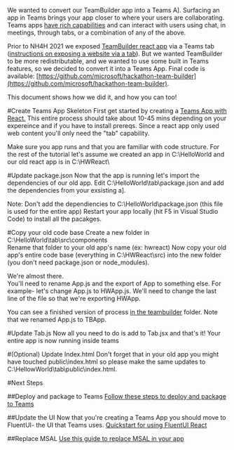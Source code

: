 We wanted to convert our TeamBuilder app into a Teams A].
Surfacing an app in Teams brings your app closer to where your users are collaborating.  
Teams apps [have rich capabilities](https://docs.microsoft.com/en-us/microsoftteams/platform/overview) and can interact with users using chat, in meetings, through tabs, or a combination of any of the above.

Prior to NH4H 2021 we exposed [TeamBuilder react app](https://github.com/microsoft/NH4H-TeamBuilder) via a Teams tab ([instructions on exposing a website via a tab](https://docs.microsoft.com/en-us/microsoftteams/platform/tabs/what-are-tabs)). But we wanted TeamBuilder to be more redistributable, and we wanted to use some built in Teams features, so we decided to convert it into a Teams App.  Final code is available: [https://github.com/microsoft/hackathon-team-builder](https://github.com/microsoft/hackathon-team-builder).

This document shows how we did it, and how you can too!

#Create Teams App Skeleton
First get started by creating a [Teams App with React.](https://docs.microsoft.com/en-us/microsoftteams/platform/get-started/first-app-react?tabs=vscode)   This entire process should take about 10-45 mins depending on your expereince and if you have to install prereqs.
Since a react app only used web content you'll only need the "tab" capability.

Make sure you app runs and that you are familiar with code structure.
For the rest of the tutorial let's assume we created an app in C:\HelloWorld and our old react app is in C:\HWReact\

#Update package.json
Now that the app is running let's import the dependencies of our old app.
Edit C:\HelloWorld\tab\package.json and add the dependencies from your exsisting a].

Note: Don't add the dependiencies to C:\HelloWorld\package.json (this file is used for the entire app)
Restart your app locally (hit F5 in Visual Studio Code) to install all the pacakges.

#Copy your old code base
Create a new folder in C:\HelloWorld\tab\src\components\
Rename that folder to your old app's name (ex: hwreact)
Now copy your old app's entire code base (everything in C:\HWReact\src) into the new folder (you don't need package.json or node_modules).

We're almost there.  
You'll need to rename App.js and the export of App to something else.  For example- let's change App.js to HWApp.js.   We'll need to change the last line of the file so that we're exporting HWApp.

You can see a finished version of process [in the teambuilder](https://github.com/microsoft/hackathon-team-builder/tree/main/hackathonTeamBuilder/tabs/src/components) folder.  Note that we renamed App.js to TBApp.


#Update Tab.js
Now all you need to do is add <HWApp/> to Tab.jsx and that's it!
Your entire app is now running inside teams

#(Optional) Update Index.html
Don't forget that in your old app you might have touched public\index.html so please make the same updates to C:\HellowWorld\tab\public\index.html.

#Next Steps

##Deploy and package to Teams
[Follow these steps to deploy and package to Teams](https://docs.microsoft.com/en-us/microsoftteams/platform/get-started/first-app-react?tabs=vscode#deploy-your-app-to-azure)

##Update the UI
Now that you're creating a Teams App you should move to FluentUI- the UI that Teams uses.
[Quickstart for using FluentUI React](https://fluentsite.z22.web.core.windows.net/0.57.0/quick-start)

##Replace MSAL
[Use this guide to replace MSAL in your app](Calling-an-OAuth-protected-API-from-a-Teams-App.md)